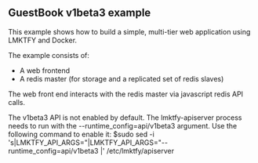 ## GuestBook v1beta3 example

This example shows how to build a simple, multi-tier web application using LMKTFY and Docker.

The example consists of:
- A web frontend
- A redis master (for storage and a replicated set of redis slaves)

The web front end interacts with the redis master via javascript redis API calls.

The v1beta3 API is not enabled by default. The lmktfy-apiserver process needs to run with the --runtime_config=api/v1beta3 argument. Use the following command to enable it:
$sudo sed -i 's|LMKTFY_API_ARGS="|LMKTFY_API_ARGS="--runtime_config=api/v1beta3 |' /etc/lmktfy/apiserver



